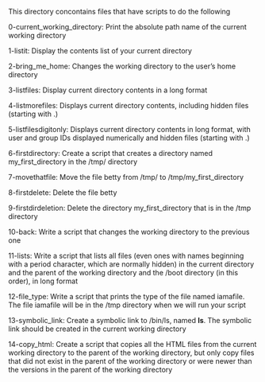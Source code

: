 This directory concontains files that have scripts to do the following

0-current_working_directory: Print the absolute path name of the current working directory

1-listit: Display the contents list of your current directory

2-bring_me_home: Changes the working directory to the user’s home directory

3-listfiles: Display current directory contents in a long format

4-listmorefiles: Displays current directory contents, including hidden files (starting with .)

5-listfilesdigitonly: Displays current directory contents in long format, with user and group IDs displayed numerically and hidden files (starting with .)

6-firstdirectory: Create a script that creates a directory named my_first_directory in the /tmp/ directory

7-movethatfile: Move the file betty from /tmp/ to /tmp/my_first_directory

8-firstdelete: Delete the file betty

9-firstdirdeletion: Delete the directory my_first_directory that is in the /tmp directory

10-back: Write a script that changes the working directory to the previous one

11-lists: Write a script that lists all files (even ones with names beginning with a period character, which are normally hidden) in the current directory and the parent of the working directory and the /boot directory (in this order), in long format

12-file_type: Write a script that prints the type of the file named iamafile. The file iamafile will be in the /tmp directory when we will run your script

13-symbolic_link: Create a symbolic link to /bin/ls, named __ls__. The symbolic link should be created in the current working directory

14-copy_html: Create a script that copies all the HTML files from the current working directory to the parent of the working directory, but only copy files that did not exist in the parent of the working directory or were newer than the versions in the parent of the working directory
